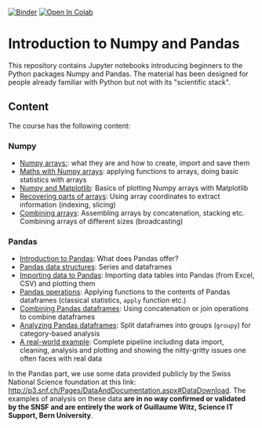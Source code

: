 [![Binder](https://mybinder.org/badge_logo.svg)](https://mybinder.org/v2/gh/guiwitz/NumpyPandas_course/54488164b462644baf601875be69cc911eda9615?urlpath=lab)
[![Open In Colab](https://colab.research.google.com/assets/colab-badge.svg)](https://colab.research.google.com/github/guiwitz/NumpyPandas_course/blob/colab)


# Introduction to Numpy and Pandas

This repository contains Jupyter notebooks introducing beginners to the Python packages Numpy and Pandas. The material has been designed for people already familiar with Python but not with its "scientific stack".

## Content
The course has the following content:

### Numpy
- [Numpy arrays:](01-DA_Numpy_arrays_creation.ipynb): what they are and how to create, import and save them
- [Maths with Numpy arrays](02-DA_Numpy_array_maths.ipynb): applying functions to arrays, doing basic statistics with arrays
- [Numpy and Matplotlib](03-DA_Numpy_matplotlib.ipynb): Basics of plotting Numpy arrays with Matplotlib
- [Recovering parts of arrays](04-DA_Numpy_indexing.ipynb): Using array coordinates to extract information (indexing, slicing)
- [Combining arrays](05-DA_Numpy_combining_arrays.ipynb): Assembling arrays by concatenation, stacking etc. Combining arrays of different sizes (broadcasting)
  
### Pandas
- [Introduction to Pandas](06-DA_Pandas_introduction.ipynb): What does Pandas offer?
- [Pandas data structures](07-DA_Pandas_structures.ipynb): Series and dataframes
- [Importing data to Pandas](08-DA_Pandas_import_plotting.ipynb): Importing data tables into Pandas (from Excel, CSV) and plotting them
- [Pandas operations](09-DA_Pandas_operations.ipynb): Applying functions to the contents of Pandas dataframes (classical statistics, ```apply``` function etc.)
- [Combining Pandas dataframes](10-DA_Pandas_combine.ipynb): Using concatenation or join operations to combine dataframes
- [Analyzing Pandas dataframes](11-DA_Pandas_splitting.ipynb): Split dataframes into groups (```groupy```) for category-based analysis
- [A real-world example](12-DA_Pandas_realworld.ipynb): Complete pipeline including data import, cleaning, analysis and plotting and showing the nitty-gritty issues one often faces with real data


In the Pandas part, we use some data provided publicly by the Swiss National Science foundation at this link: http://p3.snf.ch/Pages/DataAndDocumentation.aspx#DataDownload. The examples of analysis on these data **are in no way confirmed or validated by the SNSF and are entirely the work of Guillaume Witz, Science IT Support, Bern University**.

